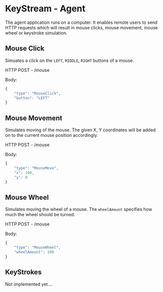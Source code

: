 # KeyStream - Agent

The agent application runs on a computer. It enables remote users to send
HTTP requests which will result in mouse clicks, mouse movement, mouse wheel
or keystroke simulation.

## Mouse Click

Simuates a click on the `LEFT`, `MIDDLE`, `RIGHT` buttons of a mouse.

HTTP POST - /mouse

Body:

```js
{
    "type": "MouseClick",
    "button": "LEFT"
}
```

## Mouse Movement

Simulates moving of the mouse. The given X, Y coordinates will be added on to
the current mouse position accordingly.

HTTP POST - /mouse

Body:

```js
{
    "type": "MouseMove",
    "x": 100,
    "y": 0
}
```

## Mouse Wheel

Simulates moving the wheel of a mouse. The `wheelAmount` specifies how much the
wheel should be turned.

HTTP POST - /mouse

Body:

```js
{
    "type": "MouseWheel",
    "wheelAmount": 100
}
```

## KeyStrokes

Not implemented yet....
